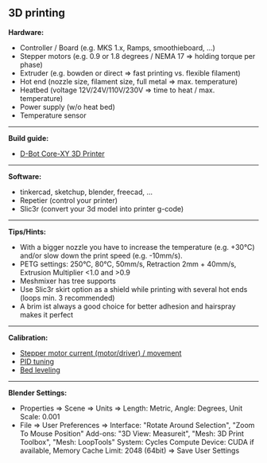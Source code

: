 ## 3D printing

**Hardware:**

* Controller / Board (e.g. MKS 1.x, Ramps, smoothieboard, ...)
* Stepper motors (e.g. 0.9 or 1.8 degrees / NEMA 17 => holding torque per phase)
* Extruder (e.g. bowden or direct => fast printing vs. flexible filament)
* Hot end (nozzle size, filament size, full metal => max. temperature)
* Heatbed (voltage 12V/24V/110V/230V => time to heat / max. temperature)
* Power supply (w/o heat bed)
* Temperature sensor

****
**Build guide:**

* [D-Bot Core-XY 3D Printer](https://www.thingiverse.com/thing:1001065)

****
**Software:**

* tinkercad, sketchup, blender, freecad, ...
* Repetier (control your printer)
* Slic3r (convert your 3d model into printer g-code)

****
**Tips/Hints:**

* With a bigger nozzle you have to increase the temperature (e.g. +30°C) and/or slow down the print speed (e.g. -10mm/s).
* PETG settings: 250°C, 80°C, 50mm/s, Retraction 2mm + 40mm/s, Extrusion Multiplier <1.0 and >0.9
* Meshmixer has tree supports
* Use Slic3r skirt option as a shield while printing with several hot ends (loops min. 3 recommended)
* A brim ist always a good choice for better adhesion and hairspray makes it perfect

****
**Calibration:**

* [Stepper motor current (motor/driver) / movement](https://www.prusaprinters.org/calculator/)
* [PID tuning](https://www.youtube.com/watch?v=APzJfYAgFkQ)
* [Bed leveling](https://www.youtube.com/watch?v=_BuuGswqWWE)

****
**Blender Settings:**

* Properties => Scene => Units => Length: Metric, Angle: Degrees, Unit Scale: 0.001
* File => User Preferences => 
  Interface: "Rotate Around Selection", "Zoom To Mouse Position"
  Add-ons: "3D View: Measureit", "Mesh: 3D Print Toolbox", "Mesh: LoopTools"
  System: Cycles Compute Device: CUDA if available, Memory Cache Limit: 2048 (64bit)
  => Save User Settings
